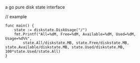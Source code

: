 a go pure disk state interface

// example

    func main() {
	    state := diskstate.DiskUsage("/")
	    fmt.Printf("All=%dM, Free=%dM, Available=%dM, Used=%dM, Usage=%d%%",
		    state.All/diskstate.MB, state.Free/diskstate.MB, state.Available/diskstate.MB, state.Used/diskstate.MB, 100*state.Used/state.All)
    }
```

